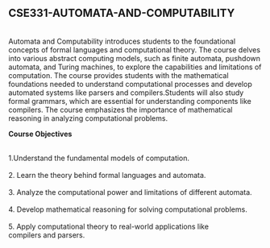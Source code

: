 ## **CSE331-AUTOMATA-AND-COMPUTABILITY**
<br>Automata and Computability introduces students to the foundational concepts of formal languages and computational theory. The course delves into various abstract computing models, such as finite automata, pushdown automata, and Turing machines, to explore the capabilities and limitations of computation. The course provides students with the mathematical foundations needed to understand computational processes and develop automated systems like parsers and compilers.Students will also study formal grammars, which are essential for understanding components like compilers. The course emphasizes the importance of mathematical reasoning in analyzing computational problems.</br>

__Course Objectives__

<br>1.Understand the fundamental models of computation.</br>
<br>2.	Learn the theory behind formal languages and automata.</br>
<br>3.	Analyze the computational power and limitations of different automata.</br>
<br>4.	Develop mathematical reasoning for solving computational problems.</br>
<br>5.	Apply computational theory to real-world applications like compilers and parsers.</br>
